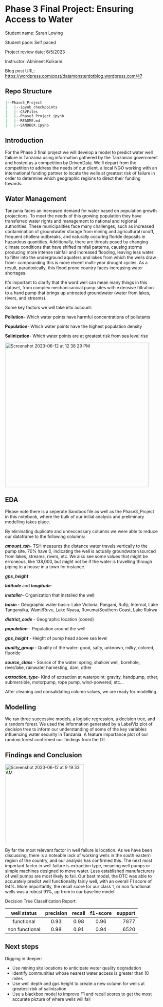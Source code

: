 # Phase 3 Final Project: Ensuring Access to Water

Student name: Sarah Lowing

Student pace: Self paced

Project review date: 6/5/2023

Instructor: Abhineet Kulkarni

Blog post URL: https://wordpress.com/post/datamonsterdotblog.wordpress.com/47

## Repo Structure
```bash
|--Phase3_Project
|   |--ipynb_checkpoints
|   |--CSVFiles
|   |--Phase3_Project.ipynb
|   |--README.md
|   |--SANDBOX.ipynb
```
## Introduction
For the Phase 3 final project we will develop a model to predict water well failure in Tanzania using information gathered by the Tanzanian government and hosted as a competition by DrivenData. We'll depart from the competition to address the needs of our client, a local NGO working with an international funding partner to locate the wells at greatest risk of failure in order to determine which geographic regions to direct their funding towards.

## Water Management
Tanzania faces an increased demand for water based on population growth projections.  To meet the needs of this growing population they have transferred water rights and management to national and regional authorities.  These municipalities face many challenges, such as increased contamination of groundwater storage from mining and agricultural runoff, frequent chollera outbreaks, and naturally occuring floride deposits in hazardous quantities.  Additionally, there are threats posed by changing climate conditions that have shifted rainfall patterns, causing storms producing more intense rainfall and increased flooding, leaving less water to filter into the underground aquafers and lakes from which the wells draw from- compounding this is more recent multi-year drought cycles.  As a result, paradoxically, this flood prone country faces increasing water shortages.   

It's important to clarify that the word well can mean many things in this dataset, from complex mechanicanical pump sites with extensive filtration to a hand pump that brings up untreated groundwater (water from lakes, rivers, and streams).

Some key factors we will take into account:

__Pollution__- Which water points have harmful concentrations of pollutants

__Population__- Which water points have the highest population density

__Salinization__- Which water points are at greatest risk from sea level rise


<img width="473" alt="Screenshot 2023-06-12 at 12 38 29 PM" src="https://github.com/slowings/Phase3_Project/assets/113614318/7269c2c4-ea16-4bae-86d7-fb7c303ef62d">


## EDA

Please note there is a seperate Sandbox file as well as the Phase3_Project in this notebook, where the bulk of our initial analysis and preliminary modelling takes place.  

By eliminating duplicate and unneccessary columns we were able to reduce our dataframe to the following columns:

__*amount_tsh*__- TSH measures the distance water travels vertically to the pump site.  70% have 0, indicating the well is actually groundwater/sourced from lakes, streams, rivers, etc.  We also see some values that might be erroneous, like 138,000, but might not be if the water is travelling through piping to a house in a town for instance. 

__*gps_height*__

__*latitude*__ and __*longitude*__- 

__*installer*__- Organization that installed the well

__*basin*__ - Geographic water basin: Lake Victoria, Pangani, Rufiji, Internal,
              Lake Tanganyika, Wami/Ruvu, Lake Nyasa, Ruvuma/Southern Coast, Lake Rukwa

__*district_code*__  - Geographic location (coded)

__*population*__  - Population around the well

__*gps_height*__  - Height of pump head above sea level

__*quality_group*__ - Quality of the water: good, salty, unknown, milky, colored, fluoride

__*source_class*__ - Source of the water: spring, shallow well, borehole, river/lake, 
                     rainwater harvesting, dam, other 

__*extraction_type*__- Kind of extraction at waterpoint: gravity, handpump, other, submersible, motorpump, rope pump, wind-powered, etc...


After cleaning and consalidating column values, we are ready for modelling.

## Modelling

We ran three successive models, a logistic regression, a decision tree, and a random forest.  We used the information generated by a LabelViz plot of decision tree to inform our understanding of some of the key variables influencing water security in Tanzania.  A feature importance plot of our random forest confirmed our findings from the DT.

## Findings and Conclusion
<img width="259" alt="Screenshot 2023-06-12 at 9 19 33 AM" src="https://github.com/slowings/Phase3_Project/assets/113614318/431f9720-9ff6-4648-8120-d6a104493763">

By far the most relevant factor in well failure is location. As we have been discussing, there is a noteable lack of working wells in the south eastern region of the country, and our analysis has confirmed this. The next most important factor in well failure is extraction type, meaning well pumps or simple machines designed to move water.  Less established manufacturers of well pumps are most likely to fail. Our best model, the DTC was able to accurately predict well functionality fairly well, with an overall F1 score of 94%.  More importantly, the recall score for our class 1, or non functional wells was a robust 91%, up from  in our baseline model.

Decision Tree Classification Report:

| well status | precision  |  recall  |  f1-score  |  support  |
|:-----------:|:----------:|:--------:|:----------:| ---------:|
| functional | 0.93 | 0.98 |  0.96 | 7877
| non functional | 0.98 | 0.91 | 0.94  |  6520


## Next steps
Digging in deeper:

* Use mining site locations to anticipate water quality degradation
* Identify communities whose nearest water access is greater than 10 miles
* Use well depth and gps height to create a new column for wells at greatest risk of salinization 
* Use a blackbox model to improve F1 and recall scores to get the most accurate picture of where wells will fail

